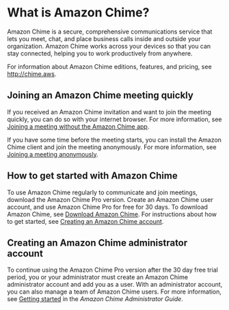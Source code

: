 # What is Amazon Chime?<a name="what-is-chime"></a>

Amazon Chime is a secure, comprehensive communications service that lets you meet, chat, and place business calls inside and outside your organization\. Amazon Chime works across your devices so that you can stay connected, helping you to work productively from anywhere\.

For information about Amazon Chime editions, features, and pricing, see [http://chime\.aws](http://chime.aws)\.

## Joining an Amazon Chime meeting quickly<a name="chime-join"></a>

If you received an Amazon Chime invitation and want to join the meeting quickly, you can do so with your internet browser\. For more information, see [Joining a meeting without the Amazon Chime app](chime-join-meeting.md)\.

If you have some time before the meeting starts, you can install the Amazon Chime client and join the meeting anonymously\. For more information, see [Joining a meeting anonymously](join-anonymous.md)\.

## How to get started with Amazon Chime<a name="how-start"></a>

To use Amazon Chime regularly to communicate and join meetings, download the Amazon Chime Pro version\. Create an Amazon Chime user account, and use Amazon Chime Pro for free for 30 days\. To download Amazon Chime, see [Download Amazon Chime](http://aws.amazon.com/chime/download-chime/)\. For instructions about how to get started, see [Creating an Amazon Chime account](chime-create-account.md)\.

## Creating an Amazon Chime administrator account<a name="chime-create"></a>

To continue using the Amazon Chime Pro version after the 30 day free trial period, you or your administrator must create an Amazon Chime administrator account and add you as a user\. With an administrator account, you can also manage a team of Amazon Chime users\. For more information, see [Getting started](https://docs.aws.amazon.com/chime/latest/ag/getting-started.html) in the *Amazon Chime Administrator Guide*\.